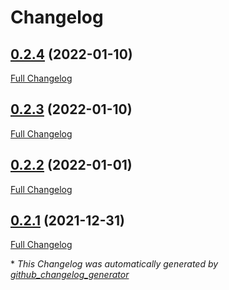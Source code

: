 # Changelog

## [0.2.4](https://github.com/Advtech92/Starry-Tech/tree/0.2.4) (2022-01-10)

[Full Changelog](https://github.com/Advtech92/Starry-Tech/compare/0.2.3...0.2.4)

## [0.2.3](https://github.com/Advtech92/Starry-Tech/tree/0.2.3) (2022-01-10)

[Full Changelog](https://github.com/Advtech92/Starry-Tech/compare/0.2.2...0.2.3)

## [0.2.2](https://github.com/Advtech92/Starry-Tech/tree/0.2.2) (2022-01-01)

[Full Changelog](https://github.com/Advtech92/Starry-Tech/compare/0.2.1...0.2.2)

## [0.2.1](https://github.com/Advtech92/Starry-Tech/tree/0.2.1) (2021-12-31)

[Full Changelog](https://github.com/Advtech92/Starry-Tech/compare/0.2.0...0.2.1)



\* *This Changelog was automatically generated by [github_changelog_generator](https://github.com/github-changelog-generator/github-changelog-generator)*
